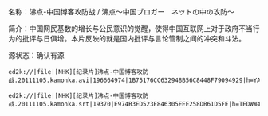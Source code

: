 名称：沸点-中国博客攻防战 / 沸点～中国ブロガー　ネットの中の攻防～

简介：中国网民基数的增长与公民意识的觉醒，使得中国互联网上对于政府不当行为的批评与日俱增。本片反映的就是国内批评与言论管制之间的冲突和斗法。

源状态：确认有源
```
ed2k://|file|[NHK][纪录片]沸点-中国博客攻防战.20111105.kamonka.avi|196664974|1B75176CC632948B56C8448F79094929|h=YAWY365W3V6P2OYJH4XIM4UIN3UM5KQC|/

ed2k://|file|[NHK][纪录片]沸点-中国博客攻防战.20111105.kamonka.srt|19370|E974B3ED523E846305EEE258DB61D5FE|h=TEDWW4Y6W54PNL4JRP7N2UFKHPBVNQZZ|/
```
